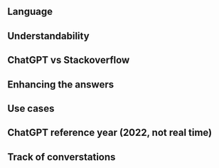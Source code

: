 ## Language
## Understandability
## ChatGPT vs Stackoverflow
## Enhancing the answers
## Use cases
## ChatGPT reference year (2022, not real time)
## Track of converstations